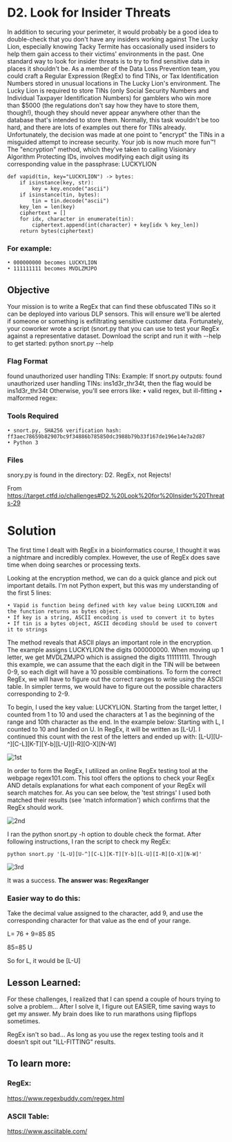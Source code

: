 # D2. Look for Insider Threats

In addition to securing your perimeter, it would probably be a good idea to double-check that you don't have any insiders working against The Lucky Lion, especially knowing Tacky Termite has occasionally used insiders to help them gain access to their victims' environments in the past.
One standard way to look for insider threats is to try to find sensitive data in places it shouldn't be. As a member of the Data Loss Prevention team, you could craft a Regular Expression (RegEx) to find TINs, or Tax Identification Numbers stored in unusual locations in The Lucky Lion's environment. The Lucky Lion is required to store TINs (only Social Security Numbers and Individual Taxpayer Identification Numbers) for gamblers who win more than $5000 (the regulations don't say how they have to store them, though!), though they should never appear anywhere other than the database that's intended to store them.
Normally, this task wouldn't be too hard, and there are lots of examples out there for TINs already. Unfortunately, the decision was made at one point to "encrypt" the TINs in a misguided attempt to increase security. Your job is now much more fun™!
The "encryption" method, which they've taken to calling Visionàry Algorithm Protecting IDs, involves modifying each digit using its corresponding value in the passphrase: LUCKYLION
```
def vapid(tin, key="LUCKYLION") -> bytes:
    if isinstance(key, str):
        key = key.encode("ascii")
    if isinstance(tin, bytes):
        tin = tin.decode("ascii")
    key_len = len(key)
    ciphertext = []
    for idx, character in enumerate(tin):
        ciphertext.append(int(character) + key[idx % key_len])
    return bytes(ciphertext)
```
    
### For example:
	• 000000000 becomes LUCKYLION
	• 111111111 becomes MVDLZMJPO
## Objective
Your mission is to write a RegEx that can find these obfuscated TINs so it can be deployed into various DLP sensors. This will ensure we'll be alerted if someone or something is exfiltrating sensitive customer data.
Fortunately, your coworker wrote a script (snort.py that you can use to test your RegEx against a representative dataset. Download the script and run it with --help to get started:
python snort.py --help

### Flag Format
found unauthorized user handling TINs: <flag> Example: If snort.py outputs: found unauthorized user handling TINs: ins1d3r_thr34t, then the flag would be ins1d3r_thr34t
Otherwise, you'll see errors like:
	• valid regex, but ill-fitting
	• malformed regex: <error message>
### Tools Required
	• snort.py, SHA256 verification hash: ff3aec78659b82907bc9f34886b785850dc3988b79b33f167de196e14e7a2d87
	• Python 3

### Files
snory.py is found in the directory: D2. RegEx, not Rejects!

From <https://target.ctfd.io/challenges#D2.%20Look%20for%20Insider%20Threats-29> 


# Solution

The first time I dealt with RegEx in a bioinformatics course, I thought it was a nightmare and incredibly complex. However, the use of RegEx does save time when doing searches or processing texts. 

Looking at the encryption method, we can do a quick glance and pick out important details. I'm not Python expert, but this was my understanding of the first 5 lines: 

	• Vapid is function being defined with key value being LUCKYLION and the function returns as bytes object.
	• If key is a string, ASCII encoding is used to convert it to bytes
	• If tin is a bytes object, ASCII decoding should be used to convert it to strings

The method reveals that ASCII plays an important role in the encryption. The example assigns LUCKYLION the digits 000000000. When moving up 1 letter, we get MVDLZMJPO which is assigned the digits 111111111. Through this example, we can assume that the each digit in the TIN will be between 0-9, so each digit will have a 10 possible combinations. To form the correct RegEx, we will have to  figure out the correct ranges to write using the ASCII table. In simpler terms, we would have to figure out the possible characters corresponding to 2-9. 

To begin, I used the key value: LUCKYLION. Starting from the target letter, I counted from 1 to 10 and used the characters at 1 as the beginning of the range and 10th character as the end. In the example below: Starting with L, I counted to 10 and landed on U. In RegEx, it will be written as [L-U]. I continued this count with the rest of the letters and ended up with: [L-U][U-^][C-L][K-T][Y-b][L-U][I-R][O-X][N-W]

![1st](https://github.com/user-attachments/assets/5af12b2b-e002-4792-a269-d2af0e1c5b70)


In order to form the RegEx, I utilized an online RegEx testing tool at the webpage regex101.com. This tool offers the options to check your RegEx AND details explanations for what each component of your RegEx will search matches for. As you can see below, the 'test strings' I used both matched their results (see 'match information') which confirms that the RegEx should work.

![2nd](https://github.com/user-attachments/assets/bfe8cc60-c59c-41db-b59b-e16d58e8deb6)


I ran the python snort.py -h option to double check the format. After following instructions, I ran the script to check my RegEx: 
 ```
python snort.py '[L-U][U-^][C-L][K-T][Y-b][L-U][I-R][O-X][N-W]'
```

![3rd](https://github.com/user-attachments/assets/bb379d93-6823-44f4-b58e-734bd5cc05ed)



It was a success. **The answer was: RegexRanger**


### Easier way to do this: 

Take the decimal value assigned to the character, add 9, and use the corresponding character for that value as the end of your range. 

L= 76 + 9=85 85

85=85 U

So for L, it would be [L-U]


## Lesson Learned:

For these challenges, I realized that I can spend a couple of hours trying to solve a problem… After I solve it, I figure out EASIER, time saving ways to get my answer. My brain does like to run marathons using flipflops sometimes. 

RegEx isn't so bad… As long as you use the regex testing tools and it doesn’t spit out "ILL-FITTING" results. 



## To learn more:

### RegEx:

https://www.regexbuddy.com/regex.html

### ASCII Table:

https://www.asciitable.com/



